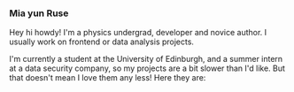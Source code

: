 ### Mia yun Ruse

Hey hi howdy! I'm a physics undergrad, developer and novice author. I usually work on frontend or data analysis projects.

I'm currently a student at the University of Edinburgh, and a summer intern at a data security company, so my projects are a bit slower than I'd like. But that doesn't mean I love them any less! Here they are:
